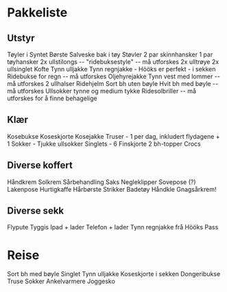 # Pakkeliste

## Utstyr
Tøyler i Syntet
Børste
Salveske bak i tøy
Støvler
2 par skinnhansker
1 par tøyhansker
2x ullstilongs -- "ridebuksestyle" -- må utforskes
2x ulltrøye
2x ullsinglet
Kofte
Tynn ulljakke
Tynn regnjakke - Hööks er perfekt - i sekken
Ridebukse for regn -- må utforskes
Oljehyrejakke
Tynn vest med lommer -- må utforskes
2 ullhalser
Ridehjelm
Sort bh uten bøyle
Hvit bh med bøyle -- må utforskes
Ullsokker tynne og medium tykke
Ridesolbriller -- må utforskes for å finne behagelige

## Klær
Kosebukse
Koseskjorte
Kosejakke
Truser - 1 per dag, inkludert flydagene + 1
Sokker - 
Tjukke ullsokker
Singlets - 6
Finskjorte
2 bh-topper
Crocs

## Diverse koffert
Håndkrem
Solkrem
Sårbehandling
Saks
Negleklipper
Sovepose (?)
Lakenpose
Hurtigkaffe
Hårbørste
Strikker
Badetøy
Håndkle
Gnagsårkrem!

## Diverse sekk
Flypute
Tyggis
Ipad + lader
Telefon + lader
Tynn regnjakke frå Hööks
Pass

# Reise
Sort bh med bøyle
Singlet
Tynn ulljakke
Koseskjorte i sekken
Dongeribukse
Truse
Sokker
Ankelvarmere
Joggesko
